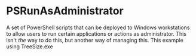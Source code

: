 # PSRunAsAdministrator
A set of PowerShell scripts that can be deployed to Windows workstations to allow users to run certain applications or actions as administrator. This isn't _the_ way to do this, but another way of managing this. This example using TreeSize.exe
